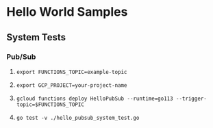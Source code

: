 # Hello World Samples

## System Tests

### Pub/Sub

1. `export FUNCTIONS_TOPIC=example-topic`

1. `export GCP_PROJECT=your-project-name`

1. `gcloud functions deploy HelloPubSub --runtime=go113 --trigger-topic=$FUNCTIONS_TOPIC`

1. `go test -v ./hello_pubsub_system_test.go`
